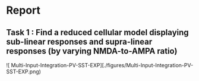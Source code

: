 # Report

## Task 1 : Find a reduced cellular model displaying sub-linear responses and supra-linear responses (by varying NMDA-to-AMPA ratio)

![ Multi-Input-Integration-PV-SST-EXP][./figures/Multi-Input-Integration-PV-SST-EXP.png)
